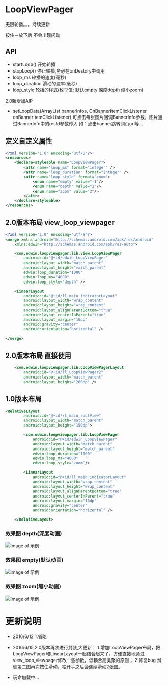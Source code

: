 # LoopViewPager

无限轮播。。。持续更新


按住－放下后 不会出现闪动

## API

* startLoop() 开始轮播
* stopLoop() 停止轮播,务必在onDestory中调用
* loop_ms 轮播的速度(毫秒)
* loop_duration 滑动的速率(毫秒)
* loop_style 轮播的样式(枚举值: 默认empty 深度depth 缩小zoom)

2.0新增加AIP
* setLoopData(ArrayList<BannerInfo> bannerInfos, OnBannerItemClickListener onBannerItemClickListener) 可点击每张图片回调BannerInfo参数，图片通过BannerInfo中的resId参数传入 如：点击banner跳转网页url等...




## 定义自定义属性

```xml
<?xml version="1.0" encoding="utf-8"?>
<resources>
    <declare-styleable name="LoopViewPager">
        <attr name="loop_ms" format="integer" />
        <attr name="loop_duration" format="integer" />
        <attr name="loop_style" format="enum">
            <enum name="empty" value="-1"/>
            <enum name="depth" value="1"/>
            <enum name="zoom" value="2"/>
        </attr>
    </declare-styleable>
</resources>
```

## 2.0版本布局 view_loop_viewpager

```xml 
<?xml version="1.0" encoding="utf-8"?>
<merge xmlns:android="http://schemas.android.com/apk/res/android"
    xmlns:edwin="http://schemas.android.com/apk/res-auto">

    <com.edwin.loopviewpager.lib.view.LoopViewPager
        android:id="@+id/edwin_LoopViewPager"
        android:layout_width="match_parent"
        android:layout_height="match_parent"
        edwin:loop_duration="1000"
        edwin:loop_ms="4000"
        edwin:loop_style="depth" />

    <LinearLayout
        android:id="@+id/ll_main_indicatorLayout"
        android:layout_width="wrap_content"
        android:layout_height="wrap_content"
        android:layout_alignParentBottom="true"
        android:layout_centerInParent="true"
        android:layout_margin="10dp"
        android:gravity="center"
        android:orientation="horizontal" />

</merge>
```
## 2.0版本布局 直接使用

```xml 
    <com.edwin.loopviewpager.lib.LoopViewPagerLayout
        android:id="@+id/ll_LoopViewPager2"
        android:layout_width="match_parent"
        android:layout_height="200dp" />
```

## 1.0版本布局

```xml 
<RelativeLayout
        android:id="@+id/rl_main_rootView"
        android:layout_width="match_parent"
        android:layout_height="150dp">

        <com.edwin.loopviewpager.lib.LoopViewPager
            android:id="@+id/edwin_LoopViewPager"
            android:layout_width="match_parent"
            android:layout_height="match_parent"
            edwin:loop_duration="1000"
            edwin:loop_ms="4000" 
            edwin:loop_style="zoom"/>

        <LinearLayout
            android:id="@+id/ll_main_indicatorLayout"
            android:layout_width="wrap_content"
            android:layout_height="wrap_content"
            android:layout_alignParentBottom="true"
            android:layout_centerInParent="true"
            android:layout_margin="10dp"
            android:gravity="center"
            android:orientation="horizontal" />

    </RelativeLayout>
```

### 效果图  depth(深度动画)
![Image of 示例](https://github.com/why168/LoopViewPager/blob/master/LoopViewPager/gif2_depth.gif?raw=true)
### 效果图  empty(默认动画)
![Image of 示例](https://github.com/why168/LoopViewPager/blob/master/LoopViewPager/gif2_empty.gif?raw=true)
### 效果图  zoom(缩小动画)
![Image of 示例](https://github.com/why168/LoopViewPager/blob/master/LoopViewPager/gif2_zoom.gif?raw=true)



# 更新说明

* 2016/6/12
1.省略

* 2016/6/15 2.0版本再次进行封装,大更新！
1.增加LoopViewPager布局，把LoopViewPager和LinearLayout一起结合起来了，方便直接地通过view_loop_viewpager修改一些参数，低耦合高类聚的原则；
2.修复bug 滑倒第二图再次按住滑动，松开手之后会连续滑动2张图。

* 玩命加载中...








